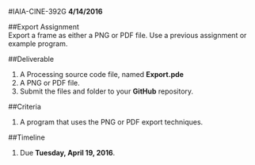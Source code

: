 #IAIA-CINE-392G
**4/14/2016**

##Export Assignment  
Export a frame as either a PNG or PDF file. Use a previous assignment or example program. 

##Deliverable  
1. A Processing source code file, named **Export.pde**  
2. A PNG or PDF file. 
3. Submit the files and folder to your **GitHub** repository.  

##Criteria
1. A program that uses the PNG or PDF export techniques. 

##Timeline
1. Due **Tuesday, April 19, 2016**.
